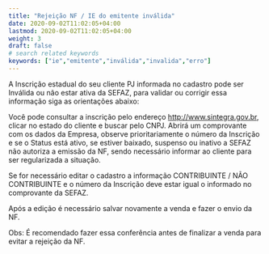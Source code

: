 ```yaml
---
title: "Rejeição NF / IE do emitente inválida"
date: 2020-09-02T11:02:05+04:00
lastmod: 2020-09-02T11:02:05+04:00
weight: 3
draft: false
# search related keywords
keywords: ["ie","emitente","inválida","invalida","erro"]
---
```


A Inscrição estadual do seu cliente PJ informada no cadastro pode ser Inválida ou não estar ativa da SEFAZ, para validar ou corrigir essa informação siga as orientações abaixo:

Você pode consultar a inscrição pelo endereço http://www.sintegra.gov.br, clicar no estado do cliente e buscar pelo CNPJ. Abrirá um comprovante com os dados da Empresa, observe prioritariamente o número da Inscrição e se o Status está ativo, se estiver baixado, suspenso ou inativo a SEFAZ não autoriza a emissão da NF, sendo necessário informar ao cliente para ser regularizada a situação.

Se for necessário editar o cadastro a informação CONTRIBUINTE / NÃO CONTRIBUINTE e o número da Inscrição deve estar igual o informado no comprovante da SEFAZ.

Após a edição é necessário salvar novamente a venda e fazer o envio da NF.

Obs: É recomendado fazer essa conferência antes de finalizar a venda para evitar a rejeição da NF.
